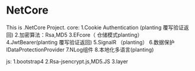 # NetCore
This is .NetCore Project.
core:
1.Cookie Authentication (planting 覆写验证返回)
2.加密算法：Rsa,MD5 
3.EFcore（ 仓储模式planting）
4.JwtBearer(planting 覆写验证返回)
5.SignalR （planting）
6.数据保护IDataProtectionProvider
7.NLog组件
8.本地化多语言(planting)

js:
1.bootstrap4
2.Rsa-jsencrypt.js,MD5.JS
3.layer
